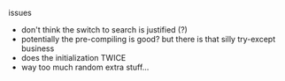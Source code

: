 issues
- don't think the switch to search is justified (?)
- potentially the pre-compiling is good? but there is that silly try-except business
- does the initialization TWICE
- way too much random extra stuff...